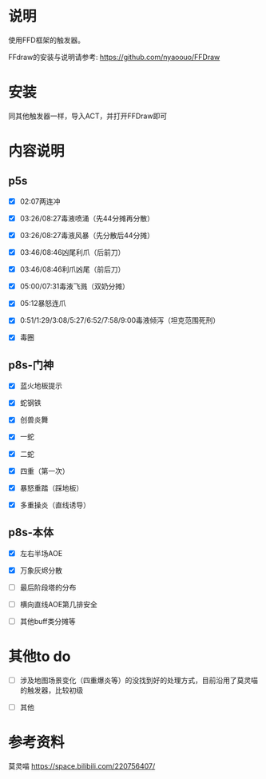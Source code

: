 # 说明

使用FFD框架的触发器。



FFdraw的安装与说明请参考: https://github.com/nyaoouo/FFDraw



# 安装

同其他触发器一样，导入ACT，并打开FFDraw即可





# 内容说明

## p5s

- [x] 02:07两连冲

- [x] 03:26/08:27毒液喷涌（先44分摊再分散）

- [x] 03:26/08:27毒液风暴（先分散后44分摊）

- [x] 03:46/08:46凶尾利爪（后前刀）

- [x] 03:46/08:46利爪凶尾（前后刀）

- [x] 05:00/07:31毒液飞溅（双奶分摊）

- [x] 05:12暴怒连爪

- [x] 0:51/1:29/3:08/5:27/6:52/7:58/9:00毒液倾泻（坦克范围死刑）

- [x] 毒圈



## p8s-门神

- [x] 蓝火地板提示

- [x] 蛇钢铁

- [x] 创兽炎舞

- [x] 一蛇

- [x] 二蛇

- [x] 四重（第一次）

- [x] 暴怒重踏（踩地板）

- [x] 多重操炎（直线诱导）

## p8s-本体

- [x] 左右半场AOE
- [x] 万象灰烬分散
- [ ] 最后阶段塔的分布
- [ ] 横向直线AOE第几排安全
- [ ] 其他buff类分摊等



# 其他to do

- [ ] 涉及地图场景变化（四重爆炎等）的没找到好的处理方式，目前沿用了莫灵喵的触发器，比较初级
- [ ] 其他



# 参考资料

莫灵喵 https://space.bilibili.com/220756407/

